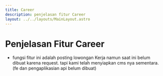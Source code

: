```yaml
---
title: Career
description: penjelasan fitur Career
layout: ../../layouts/MainLayout.astro
---
```


# Penjelasan Fitur Career
- fungsi fitur ini adalah posting lowongan Kerja namun saat ini belum dibuat karena request. tapi kami telah menyiapkan cms nya sementara. (fe dan pengaplikasian api belum dibuat)